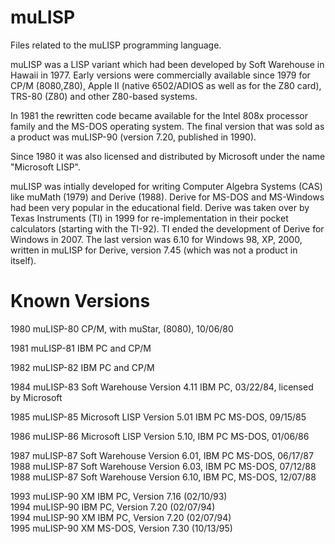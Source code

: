 # muLISP

Files related to the muLISP programming language.

muLISP was a LISP variant which had been developed by Soft Warehouse in Hawaii in 1977.
Early versions were commercially available since 1979 for CP/M (8080,Z80), Apple II (native 6502/ADIOS as well as for the Z80 card), TRS-80 (Z80) and other Z80-based systems.

In 1981 the rewritten code became available for the Intel 808x processor family and the MS-DOS operating system.
The final version that was sold as a product was muLISP-90 (version 7.20, published in 1990).

Since 1980 it was also licensed and distributed by Microsoft under the name "Microsoft LISP".

muLISP was intially developed for writing Computer Algebra Systems (CAS) like muMath (1979) and Derive (1988).
Derive for MS-DOS and MS-Windows had been very popular in the educational field.
Derive was  taken over by Texas Instruments (TI) in 1999 for re-implementation in their pocket calculators (starting with the TI-92).
TI ended the development of Derive for Windows in 2007. The last version was 6.10 for Windows 98, XP, 2000, written in muLISP for Derive, version 7.45 (which was not a product in itself).

Known Versions
===============
1980 muLISP-80 CP/M, with muStar, (8080), 10/06/80<br>

1981 muLISP-81 IBM PC and CP/M<br>

1982 muLISP-82 IBM PC and CP/M<br>

1984 muLISP-83 Soft Warehouse Version 4.11 IBM PC, 03/22/84, licensed by Microsoft<br>

1985 muLISP-85 Microsoft LISP Version 5.01 IBM PC MS-DOS, 09/15/85<br>

1986 muLISP-86 Microsoft LISP Version 5.10, IBM PC MS-DOS, 01/06/86<br>

1987 muLISP-87 Soft Warehouse Version 6.01, IBM PC MS-DOS, 06/17/87<br>
1988 muLISP-87 Soft Warehouse Version 6.03, IBM PC MS-DOS, 07/12/88<br>
1988 muLISP-87 Soft Warehouse Version 6.10, IBM PC, MS-DOS, 12/07/88<br>

1993 muLISP-90 XM IBM PC, Version 7.16 (02/10/93)<br>
1994 muLISP-90 IBM PC, Version 7.20 (02/07/94)<br>
1994 muLISP-90 XM IBM PC, Version 7.20 (02/07/94)<br>
1995 muLISP-90 XM MS-DOS, Version 7.30 (10/13/95)<br>
